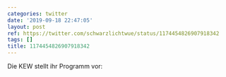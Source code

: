 ```yaml
---
categories: twitter
date: '2019-09-18 22:47:05'
layout: post
ref: https://twitter.com/schwarzlichtwue/status/1174454826907918342
tags: []
title: 1174454826907918342
---
```

Die KEW stellt ihr Programm vor: 